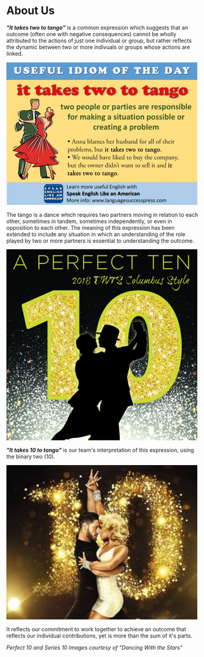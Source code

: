 # About Us

**_"It takes two to tango"_** is a common expression which suggests that an outcome
(often one with negative consequences) cannot be wholly attributed to the actions 
of just one individual or group, but rather reflects the dynamic between two or more
indivuals or groups whose actions are linked.

<img src="/images/It takes two to tango.jpg" width="500" />

The tango is a dance which requires two partners moving in relation to each other, 
sometimes in tandem, sometimes independently, or even in opposition to each other.
The meaning of this expression has been extended to include any situation in which
an understanding of the role played by two or more partners is essential to 
understanding the outcome.

  <img src="/images/DWTSLogo2018.jpg" width="500" />

**_"It takes 10 to tango"_** is our team's interpretation of this expression, 
using the binary two (10).

  <img src="/images/10 to Tango.jpg"  width="500" />

It reflects our commitment to work together to achieve an outcome that reflects
our individual contributions, yet is more than the sum of it's parts.



_Perfect 10 and Series 10 Images courtesy of "Dancing With the Stars"_

